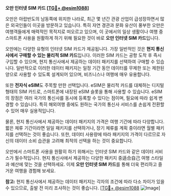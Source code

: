**오만 인터넷 SIM 카드 [[TG💪+ @esim1088](https://t.me/s/esim1088)]**

오만은 아랍반도의 남동쪽에 위치한 나라로, 최근 몇 년간 관광 산업이 급성장하면서 많은 외국인들이 이곳을 방문하고 있습니다. 특히 자연 경관과 문화 유산이 풍부한 오만은 여행객들에게 매력적인 목적지로 떠오르고 있으며, 이 곳에서의 일상 생활이나 여행 중 스마트폰 사용을 원활하게 하기 위해 필요한 것이 바로 **오만 인터넷 SIM 카드**입니다.

오만에는 다양한 유형의 인터넷 SIM 카드가 제공됩니다. 가장 일반적인 것은 **현지 통신사에서 구매할 수 있는 물리적 SIM 카드**입니다. 이러한 SIM 카드는 공항 도착 후 즉시 구입할 수 있으며, 현지 통신사에서 제공하는 데이터 패키지를 선택하여 구매할 수 있습니다. 일반적으로 이러한 데이터 패키지는 일정 기간 동안 데이터를 무제한 또는 제한된 양으로 사용할 수 있도록 설계되어 있으며, 비즈니스나 여행에 매우 유용합니다.

또한 **전자식 eSIM**도 주목할 만한 선택입니다. eSIM은 물리적 카드를 대체하는 디지털 형태의 SIM 카드로, 스마트폰에 내장된 eSIM 슬롯을 통해 사용할 수 있습니다. eSIM의 장점은 여러 국가의 통신사를 동시에 등록할 수 있다는 점이며, 필요에 따라 쉽게 변경할 수 있습니다. 특히 해외여행 중에도 원하는 국가의 통신사 서비스를 손쉽게 전환할 수 있어 매우 실용적입니다.

물론, 현지 통신사에서 제공하는 데이터 패키지의 가격은 여행 기간에 따라 다양합니다. 짧은 체류 기간이라면 일일 패키지를 선택하거나, 장기 체류를 계획 중이라면 월별 패키지를 선택하는 것이 좋습니다. 또한, 데이터 사용량에 따라 패키지의 가격이 다르므로 자신의 데이터 소비 습관을 고려해 최적의 선택을 하는 것이 중요합니다.

오만에서 스마트폰 사용을 원활히 하기 위해서는 인터넷 SIM 카드와 같은 데이터 서비스가 필수적입니다. 현지 통신사에서 제공하는 다양한 패키지 중适合自己 여행 스타일과 예산에 맞는 것을 선택하세요. 이제 **오만 인터넷 SIM 카드**를 통해 더욱 편리하고 즐거운 여행을 경험해 보세요.

**참고:** 현지 통신사에서 제공하는 데이터 패키지는 각자의 조건에 따라 다소 차이가 있을 수 있으므로, 출발 전 미리 조사하는 것이 좋습니다. [[TG💪+ @esim1088](https://t.me/s/esim1088) ![Image](https://i.postimg.cc/Y0z9fWf4/image.png)]